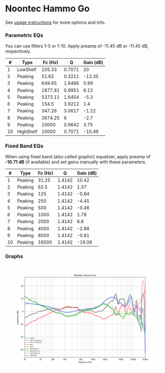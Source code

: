 # Noontec Hammo Go
See [usage instructions](https://github.com/jaakkopasanen/AutoEq#usage) for more options and info.

### Parametric EQs
You can use filters 1-5 or 1-10. Apply preamp of -11.45 dB or -11.45 dB, respectively.

|   # | Type      |   Fc (Hz) |      Q |   Gain (dB) |
|-----|-----------|-----------|--------|-------------|
|   1 | LowShelf  |    105.33 | 0.7071 |       20    |
|   2 | Peaking   |     51.62 | 0.3211 |      -13.35 |
|   3 | Peaking   |    649.65 | 1.6466 |        0.99 |
|   4 | Peaking   |   1877.81 | 0.9951 |        6.12 |
|   5 | Peaking   |   5373.11 | 1.6454 |       -5.3  |
|   6 | Peaking   |    154.5  | 3.9212 |        1.4  |
|   7 | Peaking   |    347.26 | 3.0617 |       -1.22 |
|   8 | Peaking   |   3674.25 | 6      |       -2.7  |
|   9 | Peaking   |  10000    | 0.9642 |        3.75 |
|  10 | HighShelf |  10000    | 0.7071 |      -10.49 |

### Fixed Band EQs
When using fixed band (also called graphic) equalizer, apply preamp of **-10.71 dB** (if available) and set gains manually with these parameters.

|   # | Type    |   Fc (Hz) |      Q |   Gain (dB) |
|-----|---------|-----------|--------|-------------|
|   1 | Peaking |     31.25 | 1.4142 |       10.42 |
|   2 | Peaking |     62.5  | 1.4142 |        1.37 |
|   3 | Peaking |    125    | 1.4142 |       -0.84 |
|   4 | Peaking |    250    | 1.4142 |       -4.45 |
|   5 | Peaking |    500    | 1.4142 |       -0.46 |
|   6 | Peaking |   1000    | 1.4142 |        1.78 |
|   7 | Peaking |   2000    | 1.4142 |        6.6  |
|   8 | Peaking |   4000    | 1.4142 |       -2.88 |
|   9 | Peaking |   8000    | 1.4142 |       -0.81 |
|  10 | Peaking |  16000    | 1.4142 |      -16.06 |

### Graphs
![](./Noontec%20Hammo%20Go.png)

